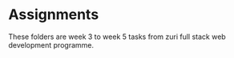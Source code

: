 # Assignments
These folders are week 3 to week 5 tasks from zuri full stack web development programme.
